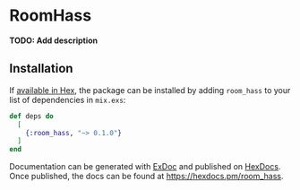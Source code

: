 # RoomHass

**TODO: Add description**

## Installation

If [available in Hex](https://hex.pm/docs/publish), the package can be installed
by adding `room_hass` to your list of dependencies in `mix.exs`:

```elixir
def deps do
  [
    {:room_hass, "~> 0.1.0"}
  ]
end
```

Documentation can be generated with [ExDoc](https://github.com/elixir-lang/ex_doc)
and published on [HexDocs](https://hexdocs.pm). Once published, the docs can
be found at <https://hexdocs.pm/room_hass>.

